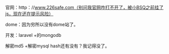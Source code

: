 官网：http：//www.226safe.com（别问我官网咋打不开了，被小BSQ之前挂了js，现在还在提示风险）


dome：因为穷所以没有dome站了。

开发：laravel +的mongodb

解密md5 +解密mysql hash还有没有？我记得没了。
